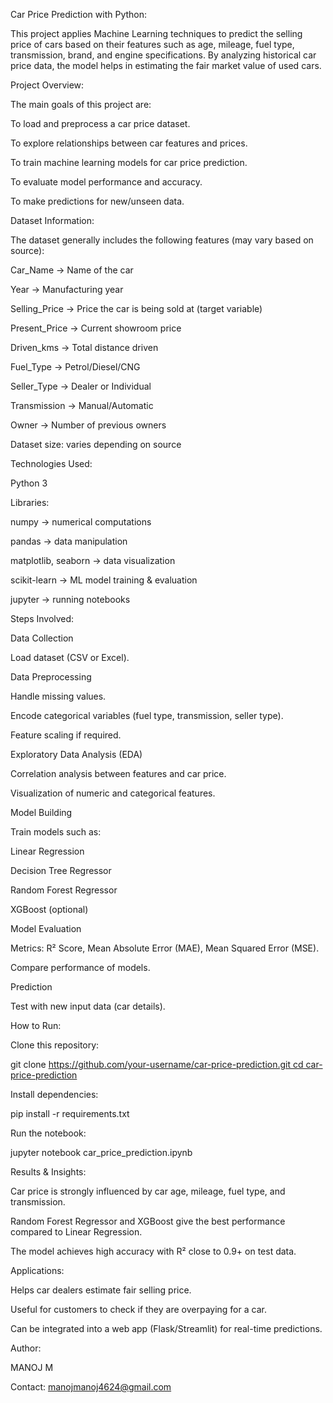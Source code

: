 Car Price Prediction with Python:

This project applies Machine Learning techniques to predict the selling price of cars based on their features such as age, mileage, fuel type, transmission, brand, and engine specifications. By analyzing historical car price data, the model helps in estimating the fair market value of used cars.

Project Overview:

The main goals of this project are:

To load and preprocess a car price dataset.

To explore relationships between car features and prices.

To train machine learning models for car price prediction.

To evaluate model performance and accuracy.

To make predictions for new/unseen data.

Dataset Information:

The dataset generally includes the following features (may vary based on source):

Car_Name → Name of the car

Year → Manufacturing year

Selling_Price → Price the car is being sold at (target variable)

Present_Price → Current showroom price

Driven_kms → Total distance driven

Fuel_Type → Petrol/Diesel/CNG

Seller_Type → Dealer or Individual

Transmission → Manual/Automatic

Owner → Number of previous owners

Dataset size: varies depending on source

Technologies Used:

Python 3

Libraries:

numpy → numerical computations

pandas → data manipulation

matplotlib, seaborn → data visualization

scikit-learn → ML model training & evaluation

jupyter → running notebooks

Steps Involved:

Data Collection

Load dataset (CSV or Excel).

Data Preprocessing

Handle missing values.

Encode categorical variables (fuel type, transmission, seller type).

Feature scaling if required.

Exploratory Data Analysis (EDA)

Correlation analysis between features and car price.

Visualization of numeric and categorical features.

Model Building

Train models such as:

Linear Regression

Decision Tree Regressor

Random Forest Regressor

XGBoost (optional)

Model Evaluation

Metrics: R² Score, Mean Absolute Error (MAE), Mean Squared Error (MSE).

Compare performance of models.

Prediction

Test with new input data (car details).

How to Run:

Clone this repository:

git clone [https://github.com/your-username/car-price-prediction.git
cd car-price-prediction](https://github.com/manoj5412/code_alpha-Car-Price-Prediction.git)


Install dependencies:

pip install -r requirements.txt


Run the notebook:

jupyter notebook car_price_prediction.ipynb

Results & Insights:

Car price is strongly influenced by car age, mileage, fuel type, and transmission.

Random Forest Regressor and XGBoost give the best performance compared to Linear Regression.

The model achieves high accuracy with R² close to 0.9+ on test data.

Applications:

Helps car dealers estimate fair selling price.

Useful for customers to check if they are overpaying for a car.

Can be integrated into a web app (Flask/Streamlit) for real-time predictions.

Author:

MANOJ M

Contact: manojmanoj4624@gmail.com
